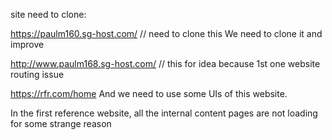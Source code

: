 site need to clone: 
<!-- ============1st ========== -->
https://paulm160.sg-host.com/ // need to clone this
We need to clone it and improve

<!-- =============2nd========== -->
http://www.paulm168.sg-host.com/ // this for idea because 1st one website routing issue


<!-- ===========UI site=========== -->
https://rfr.com/home
And we need to use some UIs of this website.


<!-- =================Other reasons=========== -->
In the first reference website, all the internal content pages are not loading for some strange reason
